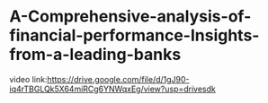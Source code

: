 # A-Comprehensive-analysis-of-financial-performance-Insights-from-a-leading-banks

video link:https://drive.google.com/file/d/1gJ90-iq4rTBGLQk5X64miRCg6YNWqxEg/view?usp=drivesdk
